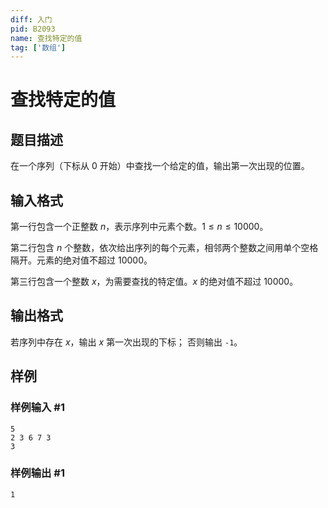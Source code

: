 ```yaml
---
diff: 入门
pid: B2093
name: 查找特定的值
tag: ['数组']
---
```

# 查找特定的值
## 题目描述

在一个序列（下标从 $0$ 开始）中查找一个给定的值，输出第一次出现的位置。
## 输入格式

第一行包含一个正整数 $n$，表示序列中元素个数。$1 \le n \le 10000$。

第二行包含 $n$ 个整数，依次给出序列的每个元素，相邻两个整数之间用单个空格隔开。元素的绝对值不超过 $10000$。

第三行包含一个整数 $x$，为需要查找的特定值。$x$ 的绝对值不超过 $10000$。
## 输出格式

若序列中存在 $x$，输出 $x$ 第一次出现的下标；  否则输出 `-1`。
## 样例

### 样例输入 #1
```
5
2 3 6 7 3
3
```
### 样例输出 #1
```
1
```
